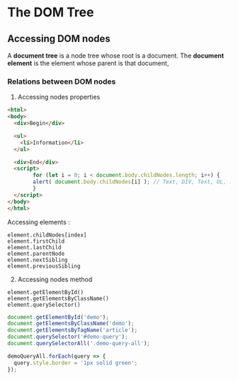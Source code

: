 <!--Tags=["tree", "DOM"]-->

# The DOM Tree

## Accessing DOM nodes

A **document tree** is a node tree whose root is a document.
The **document element**  is the element whose parent is that document,

### Relations between DOM nodes

1. Accessing nodes properties

``` html run
<html>
<body>
  <div>Begin</div>

  <ul>
    <li>Information</li>
  </ul>

  <div>End</div>
  <script>
        for (let i = 0; i < document.body.childNodes.length; i++) {
        alert( document.body.childNodes[i] ); // Text, DIV, Text, UL, ..., SCRIPT
        }
  </script>
</body>
</html>
```

Accessing elements : 
```
element.childNodes[index]
element.firstChild
element.lastChild
element.parentNode
element.nextSibling
element.previousSibling
```

2.  Accessing nodes method

```
element.getElementById()
element.getElementsByClassName()
element.querySelector()
```

```javascript
document.getElementById('demo');
document.getElementsByClassName('demo');
document.getElementsByTagName('article');
document.querySelector('#demo-query');
document.querySelectorAll('.demo-query-all');

demoQueryAll.forEach(query => {
  query.style.border = '1px solid green';
});
```

